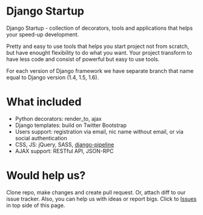Django Startup
==============

Django Startup - collection of decorators, tools and applications that helps your speed-up development.

Pretty and easy to use tools that helps you start project not from scratch, but have enought flexibility to do what you want. Your project transform to have less code and consist of powerful but easy to use tools.

For each version of Django framework we have separate branch that name equal to Django version (1.4, 1.5, 1.6).

What included
==========

* Python decorators: render_to, ajax
* Django templates: build on Twitter Bootstrap
* Users support: registration via email, nic name without email, or via social authentication
* CSS, JS: jQuery, SASS, [django-pipeline](http://django-pipeline.readthedocs.org)
* AJAX support: RESTful API, JSON-RPC


Would help us?
==========

Clone repo, make changes and create pull request. Or, attach diff to our issue tracker. Also, you can help us with ideas or report bigs. Click to [Issues](https://github.com/1st/django-startup/issues) in top side of this page.
